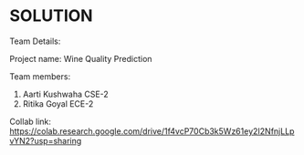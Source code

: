 # SOLUTION

Team Details:

Project name: Wine Quality Prediction

Team members: 
1) Aarti Kushwaha CSE-2 
2) Ritika Goyal ECE-2 


Collab link: https://colab.research.google.com/drive/1f4vcP70Cb3k5Wz61ey2I2NfnjLLpvYN2?usp=sharing


